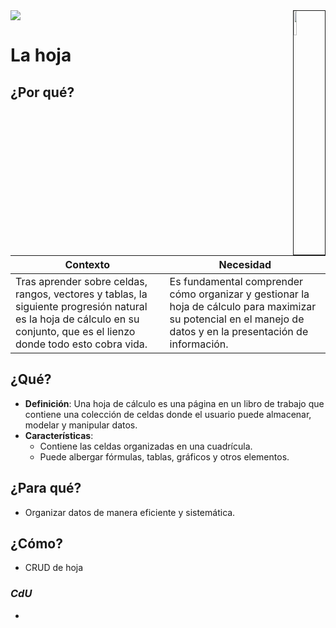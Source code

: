 <img src="../../images/DALL·E-2024-03-11-22.22.25.webp" width="10%" align=right border=1>
<a href="../../README.md"><img src="https://img.shields.io/badge/-Tabla_de_contenidos-000?style=flat&logo=Emlakjet&logoColor=red"></a>

# La hoja

## ¿Por qué?

|Contexto|Necesidad|
|-|-|
|Tras aprender sobre celdas, rangos, vectores y tablas, la siguiente progresión natural es la hoja de cálculo en su conjunto, que es el lienzo donde todo esto cobra vida.|Es fundamental comprender cómo organizar y gestionar la hoja de cálculo para maximizar su potencial en el manejo de datos y en la presentación de información.|

## ¿Qué?

- **Definición**: Una hoja de cálculo es una página en un libro de trabajo que contiene una colección de celdas donde el usuario puede almacenar, modelar y manipular datos.
- **Características**:
  - Contiene las celdas organizadas en una cuadrícula.
  - Puede albergar fórmulas, tablas, gráficos y otros elementos.

## ¿Para qué?

- Organizar datos de manera eficiente y sistemática.

## ¿Cómo?

- CRUD de hoja

### *CdU*

- 